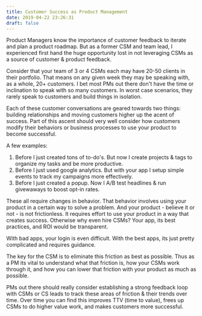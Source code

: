 ```yaml
---
title: Customer Success as Product Management
date: 2019-04-22 23:26:31
draft: false
---
```

Product Managers know the importance of customer feedback to iterate and plan a product roadmap. But as a former CSM and team lead, I experienced first hand the huge opportunity lost in not leveraging CSMs as a source of customer & product feedback. 

Consider that your team of 3 or 4 CSMs each may have 20-50 clients in their portfolio. That means on any given week they may be speaking with, as a whole, 20+ customers. I bet most PMs out there don't have the time or inclination to speak with so many customers. In worst case scenarios, they rarely speak to customers and build things in isolation. 

Each of these customer conversations are geared towards two things: building relationships and moving customers higher up the acent of success.  Part of this ascent should very well consider how customers modify their behaviors or business processes to use your product to become successful.

A few examples: 

1. Before I just created tons of to-do's. But now I create projects & tags to organize my tasks and be more productive.
2. Before I just used google analytics. But with your app I setup simple events to track my campaigns more effectively.
3. Before I just created a popup. Now I A/B test headlines & run givewaways to boost opt-in rates. 

These all require changes in behavior. That behavior involves using your product in a certain way to solve a problem. And your product - believe it or not - is not frictionless. It requires effort to use your product in a way that creates success. Otherwise why even hire CSMs? Your app, its best practices, and ROI would be transparent.

With bad apps, your login is even difficult. With the best apps, its just pretty complicated and requires guidance. 

The key for the CSM is to eliminate this friction as best as possible. Thus as a PM its vital to understand what that friction is, how your CSMs work through it, and how you can lower that friction with your product as much as possible. 

PMs out there should really consider establishing a strong feedback loop with CSMs or CS leads to track these areas of friction & their trends over time.  Over time you can find this improves TTV (time to value), frees up CSMs to do higher value work, and makes customers more successful.
